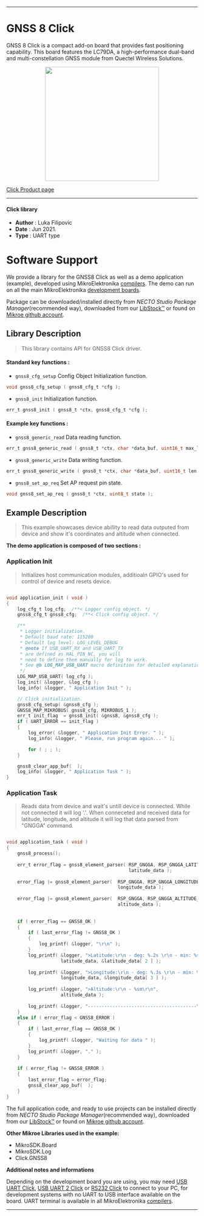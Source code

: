 

---
# GNSS 8 Click

GNSS 8 Click is a compact add-on board that provides fast positioning capability. This board features the LC79DA, a high-performance dual-band and multi-constellation GNSS module from Quectel Wireless Solutions.

<p align="center">
  <img src="https://download.mikroe.com/images/click_for_ide/gnss8_click.png" height=300px>
</p>

[Click Product page](https://www.mikroe.com/gnss-8-click)

---


#### Click library

- **Author**        : Luka Filipovic
- **Date**          : Jun 2021.
- **Type**          : UART type


# Software Support

We provide a library for the GNSS8 Click
as well as a demo application (example), developed using MikroElektronika
[compilers](https://www.mikroe.com/necto-studio).
The demo can run on all the main MikroElektronika [development boards](https://www.mikroe.com/development-boards).

Package can be downloaded/installed directly from *NECTO Studio Package Manager*(recommended way), downloaded from our [LibStock&trade;](https://libstock.mikroe.com) or found on [Mikroe github account](https://github.com/MikroElektronika/mikrosdk_click_v2/tree/master/clicks).

## Library Description

> This library contains API for GNSS8 Click driver.

#### Standard key functions :

- `gnss8_cfg_setup` Config Object Initialization function.
```c
void gnss8_cfg_setup ( gnss8_cfg_t *cfg );
```

- `gnss8_init` Initialization function.
```c
err_t gnss8_init ( gnss8_t *ctx, gnss8_cfg_t *cfg );
```

#### Example key functions :

- `gnss8_generic_read` Data reading function.
```c
err_t gnss8_generic_read ( gnss8_t *ctx, char *data_buf, uint16_t max_len );
```

- `gnss8_generic_write` Data writing function.
```c
err_t gnss8_generic_write ( gnss8_t *ctx, char *data_buf, uint16_t len );
```

- `gnss8_set_ap_req` Set AP request pin state.
```c
void gnss8_set_ap_req ( gnss8_t *ctx, uint8_t state );
```

## Example Description

> This example showcases device abillity to read data outputed 
from device and show it's coordinates and altitude when connected.

**The demo application is composed of two sections :**

### Application Init

> Initializes host communication modules, additioaln GPIO's used 
for control of device and resets device.

```c

void application_init ( void ) 
{
    log_cfg_t log_cfg;  /**< Logger config object. */
    gnss8_cfg_t gnss8_cfg;  /**< Click config object. */

    /** 
     * Logger initialization.
     * Default baud rate: 115200
     * Default log level: LOG_LEVEL_DEBUG
     * @note If USB_UART_RX and USB_UART_TX 
     * are defined as HAL_PIN_NC, you will 
     * need to define them manually for log to work. 
     * See @b LOG_MAP_USB_UART macro definition for detailed explanation.
     */
    LOG_MAP_USB_UART( log_cfg );
    log_init( &logger, &log_cfg );
    log_info( &logger, " Application Init " );

    // Click initialization.
    gnss8_cfg_setup( &gnss8_cfg );
    GNSS8_MAP_MIKROBUS( gnss8_cfg, MIKROBUS_1 );
    err_t init_flag  = gnss8_init( &gnss8, &gnss8_cfg );
    if ( UART_ERROR == init_flag ) 
    {
        log_error( &logger, " Application Init Error. " );
        log_info( &logger, " Please, run program again... " );

        for ( ; ; );
    }

    gnss8_clear_app_buf(  );
    log_info( &logger, " Application Task " );
}

```

### Application Task

> Reads data from device and wait's untill device is connected. 
While not connected it will log '.'. When conneceted and received 
data for latitude, longitude, and altitude it will log that data 
parsed from "GNGGA" command.

```c

void application_task ( void ) 
{
    gnss8_process();
    
    err_t error_flag = gnss8_element_parser( RSP_GNGGA, RSP_GNGGA_LATITUDE_ELEMENT, 
                                             latitude_data );
    
    error_flag |= gnss8_element_parser(  RSP_GNGGA, RSP_GNGGA_LONGITUDE_ELEMENT, 
                                         longitude_data );
    
    error_flag |= gnss8_element_parser(  RSP_GNGGA, RSP_GNGGA_ALTITUDE_ELEMENT, 
                                         altitude_data );
    
    
    if ( error_flag == GNSS8_OK )
    {
        if ( last_error_flag != GNSS8_OK )
        {
            log_printf( &logger, "\r\n" );
        }
        log_printf( &logger, ">Latitude:\r\n - deg: %.2s \r\n - min: %s\r\n", 
                    latitude_data, &latitude_data[ 2 ] );
        
        log_printf( &logger, ">Longitude:\r\n - deg: %.3s \r\n - min: %s\r\n", 
                    longitude_data, &longitude_data[ 3 ] );
        
        log_printf( &logger, ">Altitude:\r\n - %sm\r\n", 
                    altitude_data );
        
        log_printf( &logger, "----------------------------------------\r\n" );
    }
    else if ( error_flag < GNSS8_ERROR )
    {
        if ( last_error_flag == GNSS8_OK )
        {
            log_printf( &logger, "Waiting for data " );
        }
        log_printf( &logger, "." );
    }
    
    if ( error_flag != GNSS8_ERROR )
    {
        last_error_flag = error_flag;
        gnss8_clear_app_buf(  );
    }
}

```

The full application code, and ready to use projects can be installed directly from *NECTO Studio Package Manager*(recommended way), downloaded from our [LibStock&trade;](https://libstock.mikroe.com) or found on [Mikroe github account](https://github.com/MikroElektronika/mikrosdk_click_v2/tree/master/clicks).

**Other Mikroe Libraries used in the example:**

- MikroSDK.Board
- MikroSDK.Log
- Click.GNSS8

**Additional notes and informations**

Depending on the development board you are using, you may need
[USB UART Click](https://www.mikroe.com/usb-uart-click),
[USB UART 2 Click](https://www.mikroe.com/usb-uart-2-click) or
[RS232 Click](https://www.mikroe.com/rs232-click) to connect to your PC, for
development systems with no UART to USB interface available on the board. UART
terminal is available in all MikroElektronika
[compilers](https://shop.mikroe.com/compilers).

---
